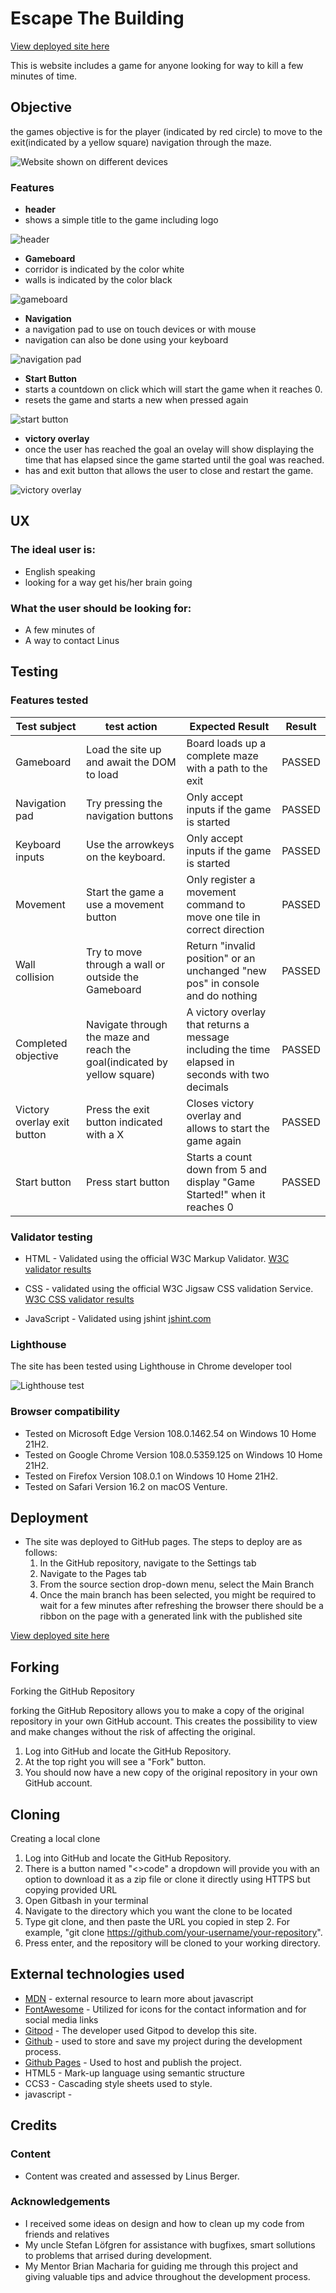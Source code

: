 # Escape The Building

[View deployed site here](https://linber93.github.io/escapeTheBuilding/)

This is website includes a game for anyone looking for way to kill a few minutes of time.

## Objective

the games objective is for the player (indicated by red circle) to move to the exit(indicated by a yellow square) navigation through the maze.

![Website shown on different devices](https://github.com/Linber93/escapeTheBuilding/blob/main/assets/readme/escape-the-building-responsiveness.png)


### Features

- __header__
 - shows a simple title to the game including logo

![header](https://github.com/Linber93/escapeTheBuilding/blob/main/assets/readme/escape-the-building-header.png)

- __Gameboard__
 - corridor is indicated by the color white
 - walls is indicated by the color black

![gameboard](https://github.com/Linber93/escapeTheBuilding/blob/main/assets/readme/escape-the-building-gameboard.png)

- __Navigation__
 - a navigation pad to use on touch devices or with mouse
 - navigation can also be done using your keyboard

![navigation pad](https://github.com/Linber93/escapeTheBuilding/blob/main/assets/readme/escape-the-building-navigation.png)

- __Start Button__
 - starts a countdown on click which will start the game when it reaches 0.
 - resets the game and starts a new when pressed again

![start button](https://github.com/Linber93/escapeTheBuilding/blob/main/assets/readme/escape-the-building-start-button.png)

- __victory overlay__
 - once the user has reached the goal an ovelay will show displaying the time that has elapsed since the game started until the goal was reached.
 - has and exit button that allows the user to close and restart the game. 

![victory overlay](https://github.com/Linber93/escapeTheBuilding/blob/main/assets/readme/escape-the-building-victory.png)

## UX

### The ideal user is:
* English speaking
* looking for a way get his/her brain going

### What the user should be looking for:
* A few minutes of 
* A way to contact Linus 

## Testing

### Features tested
| Test subject | test action | Expected Result | Result |
| ----------- | ----------- | ----------| ----------|
| Gameboard| Load the site up and await the DOM to load | Board loads up a complete maze with a path to the exit | PASSED |
| Navigation pad | Try pressing the navigation buttons |  Only accept inputs if the game is started | PASSED |
| Keyboard inputs | Use the arrowkeys on the keyboard. |  Only accept inputs if the game is started | PASSED |
| Movement | Start the game a use a movement button |  Only register a movement command to move one tile in correct direction | PASSED |
| Wall collision | Try to move through a wall or outside the Gameboard |  Return "invalid position" or an unchanged "new pos" in console and do nothing| PASSED |
| Completed objective | Navigate through the maze and reach the goal(indicated by yellow square) | A victory overlay that returns a message including the time elapsed in seconds with two decimals | PASSED |
| Victory overlay exit button | Press the exit button indicated with a X | Closes victory overlay and allows to start the game again | PASSED |
| Start button | Press start button | Starts a count down from 5 and display "Game Started!" when it reaches 0 | PASSED |
### Validator testing

- HTML - Validated using the official W3C Markup Validator. [W3C validator results](https://validator.w3.org/nu/?doc=https%3A%2F%2Flinber93.github.io%2FescapeTheBuilding%2F)

- CSS - validated using the official W3C Jigsaw CSS validation Service. [W3C CSS validator results](https://jigsaw.w3.org/css-validator/validator?uri=https%3A%2F%2Flinber93.github.io%2FescapeTheBuilding%2F&profile=css3svg&usermedium=all&warning=1&vextwarning=&lang=en)

- JavaScript - Validated using jshint [jshint.com](https://jshint.com/)

### Lighthouse

The site has been tested using Lighthouse in Chrome developer tool

![Lighthouse test](https://github.com/Linber93/escapeTheBuilding/blob/main/assets/readme/escape-the-building-ligthhouse.png)


### Browser compatibility
- Tested on Microsoft Edge Version 108.0.1462.54 on Windows 10 Home 21H2.
- Tested on Google Chrome Version 108.0.5359.125 on Windows 10 Home 21H2.
- Tested on Firefox Version 108.0.1 on Windows 10 Home 21H2.
- Tested on Safari Version 16.2 on macOS Venture.

## Deployment

- The site was deployed to GitHub pages. The steps to deploy are as follows: 
  1. In the GitHub repository, navigate to the Settings tab 
  2. Navigate to the Pages tab
  3. From the source section drop-down menu, select the Main Branch
  4. Once the main branch has been selected, you might be required to wait for a few minutes after refreshing the browser there should be a ribbon on the page with a generated link with the published site 


 [View deployed site here](https://linber93.github.io/escapeTheBuilding/)

## Forking
Forking the GitHub Repository

forking the GitHub Repository allows you to make a copy of the original repository in your own GitHub account. This creates the possibility to view and make changes without the risk of affecting the original.

1. Log into GitHub and locate the GitHub Repository.
2. At the top right you will see a "Fork" button.
3. You should now have a new copy of the original repository in your own GitHub account.

## Cloning
 Creating a local clone
 1. Log into GitHub and locate the GitHub Repository.
 2. There is a button named "<>code" a dropdown will provide you with an option to download it as a zip file or clone it directly using HTTPS but copying provided URL
 3. Open Gitbash in your terminal
 4. Navigate to the directory which you want the clone to be located
 5. Type git clone, and then paste the URL you copied in step 2. For example, "git clone https://github.com/your-username/your-repository".
 6. Press enter, and the repository will be cloned to your working directory.



## External technologies used
 - [MDN](https://developer.mozilla.org/en-US/) - external resource to learn more about javascript
 - [FontAwesome](https://fontawesome.com/) - Utilized for icons for the contact information and for social media links
 - [Gitpod](https://www.gitpod.io/) - The developer used Gitpod to develop this site.
 - [Github](https://github.com/) - used to store and save my project during the development process.
 - [Github Pages](https://pages.github.com/) - Used to host and publish the project.
 - HTML5 - Mark-up language using semantic structure
 - CCS3 - Cascading style sheets used to style.
 - javascript - 


## Credits
### Content
 - Content was created and assessed by Linus Berger.

### Acknowledgements
 - I received some ideas on design and how to clean up my code from friends and relatives
 - My uncle Stefan Löfgren for assistance with bugfixes, smart sollutions to problems that arrised during development.
 - My Mentor Brian Macharia for guiding me through this project and giving valuable tips and advice throughout the development process.